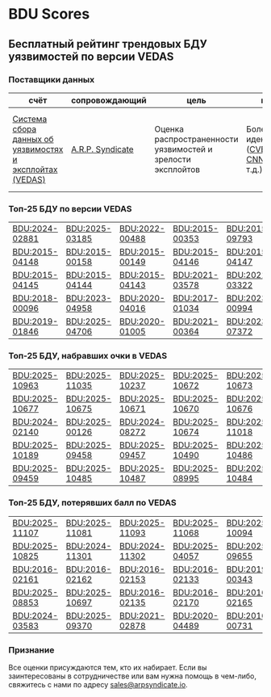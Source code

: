 
# BDU Scores
## Бесплатный рейтинг трендовых БДУ уязвимостей по версии VEDAS

### Поставщики данных
| счёт | cопровождающий | цель | покрытие | определение | частота |
| ----- | ---------- | ------- | -------- | ----------- | --------- |
| [Система сбора данных об уязвимостях и эксплойтах (VEDAS)](https://vedas.arpsyndicate.io) | [A.R.P. Syndicate](https://www.arpsyndicate.io) | Оценка распространенности уязвимостей и зрелости эксплойтов | Более 150 идентификаторов ([CVE](https://github.com/ARPSyndicate/cve-scores), [EUVD](https://github.com/ARPSyndicate/euvd-scores), [CNNVD](https://github.com/ARPSyndicate/cnnvd-scores), [BDU](https://github.com/ARPSyndicate/bdu-scores) и т.д.) | Аналитические данные с открытым исходным кодом (OSINT), полученные от [Exploit Observer](https://www.exploit.observer) | 12-16 часов |



<h3>Топ-25 БДУ по версии VEDAS</h3>

<table>
  <tr>
    <td><a href='https://vedas.arpsyndicate.io/?vuln=BDU:2024-02881'>BDU:2024-02881</a></td>
    <td><a href='https://vedas.arpsyndicate.io/?vuln=BDU:2025-03185'>BDU:2025-03185</a></td>
    <td><a href='https://vedas.arpsyndicate.io/?vuln=BDU:2022-00488'>BDU:2022-00488</a></td>
    <td><a href='https://vedas.arpsyndicate.io/?vuln=BDU:2015-00353'>BDU:2015-00353</a></td>
    <td><a href='https://vedas.arpsyndicate.io/?vuln=BDU:2015-09793'>BDU:2015-09793</a></td>
  </tr>
  <tr>
    <td><a href='https://vedas.arpsyndicate.io/?vuln=BDU:2015-04148'>BDU:2015-04148</a></td>
    <td><a href='https://vedas.arpsyndicate.io/?vuln=BDU:2015-00158'>BDU:2015-00158</a></td>
    <td><a href='https://vedas.arpsyndicate.io/?vuln=BDU:2015-00149'>BDU:2015-00149</a></td>
    <td><a href='https://vedas.arpsyndicate.io/?vuln=BDU:2015-04146'>BDU:2015-04146</a></td>
    <td><a href='https://vedas.arpsyndicate.io/?vuln=BDU:2015-04147'>BDU:2015-04147</a></td>
  </tr>
  <tr>
    <td><a href='https://vedas.arpsyndicate.io/?vuln=BDU:2015-04145'>BDU:2015-04145</a></td>
    <td><a href='https://vedas.arpsyndicate.io/?vuln=BDU:2015-04144'>BDU:2015-04144</a></td>
    <td><a href='https://vedas.arpsyndicate.io/?vuln=BDU:2015-04143'>BDU:2015-04143</a></td>
    <td><a href='https://vedas.arpsyndicate.io/?vuln=BDU:2021-03578'>BDU:2021-03578</a></td>
    <td><a href='https://vedas.arpsyndicate.io/?vuln=BDU:2021-03322'>BDU:2021-03322</a></td>
  </tr>
  <tr>
    <td><a href='https://vedas.arpsyndicate.io/?vuln=BDU:2018-00096'>BDU:2018-00096</a></td>
    <td><a href='https://vedas.arpsyndicate.io/?vuln=BDU:2023-04958'>BDU:2023-04958</a></td>
    <td><a href='https://vedas.arpsyndicate.io/?vuln=BDU:2020-04016'>BDU:2020-04016</a></td>
    <td><a href='https://vedas.arpsyndicate.io/?vuln=BDU:2017-01034'>BDU:2017-01034</a></td>
    <td><a href='https://vedas.arpsyndicate.io/?vuln=BDU:2023-00994'>BDU:2023-00994</a></td>
  </tr>
  <tr>
    <td><a href='https://vedas.arpsyndicate.io/?vuln=BDU:2019-01846'>BDU:2019-01846</a></td>
    <td><a href='https://vedas.arpsyndicate.io/?vuln=BDU:2025-04706'>BDU:2025-04706</a></td>
    <td><a href='https://vedas.arpsyndicate.io/?vuln=BDU:2020-01005'>BDU:2020-01005</a></td>
    <td><a href='https://vedas.arpsyndicate.io/?vuln=BDU:2021-00364'>BDU:2021-00364</a></td>
    <td><a href='https://vedas.arpsyndicate.io/?vuln=BDU:2023-07372'>BDU:2023-07372</a></td>
  </tr>
</table>


<h3>Топ-25 БДУ, набравших очки в VEDAS</h3>

<table>
  <tr>
    <td><a href='https://vedas.arpsyndicate.io/?vuln=BDU:2025-10963'>BDU:2025-10963</a></td>
    <td><a href='https://vedas.arpsyndicate.io/?vuln=BDU:2025-11035'>BDU:2025-11035</a></td>
    <td><a href='https://vedas.arpsyndicate.io/?vuln=BDU:2025-10237'>BDU:2025-10237</a></td>
    <td><a href='https://vedas.arpsyndicate.io/?vuln=BDU:2025-10672'>BDU:2025-10672</a></td>
    <td><a href='https://vedas.arpsyndicate.io/?vuln=BDU:2025-10673'>BDU:2025-10673</a></td>
  </tr>
  <tr>
    <td><a href='https://vedas.arpsyndicate.io/?vuln=BDU:2025-10677'>BDU:2025-10677</a></td>
    <td><a href='https://vedas.arpsyndicate.io/?vuln=BDU:2025-10675'>BDU:2025-10675</a></td>
    <td><a href='https://vedas.arpsyndicate.io/?vuln=BDU:2025-10671'>BDU:2025-10671</a></td>
    <td><a href='https://vedas.arpsyndicate.io/?vuln=BDU:2025-10670'>BDU:2025-10670</a></td>
    <td><a href='https://vedas.arpsyndicate.io/?vuln=BDU:2025-10676'>BDU:2025-10676</a></td>
  </tr>
  <tr>
    <td><a href='https://vedas.arpsyndicate.io/?vuln=BDU:2024-02140'>BDU:2024-02140</a></td>
    <td><a href='https://vedas.arpsyndicate.io/?vuln=BDU:2025-00126'>BDU:2025-00126</a></td>
    <td><a href='https://vedas.arpsyndicate.io/?vuln=BDU:2024-08272'>BDU:2024-08272</a></td>
    <td><a href='https://vedas.arpsyndicate.io/?vuln=BDU:2025-10674'>BDU:2025-10674</a></td>
    <td><a href='https://vedas.arpsyndicate.io/?vuln=BDU:2025-11018'>BDU:2025-11018</a></td>
  </tr>
  <tr>
    <td><a href='https://vedas.arpsyndicate.io/?vuln=BDU:2025-10189'>BDU:2025-10189</a></td>
    <td><a href='https://vedas.arpsyndicate.io/?vuln=BDU:2025-09458'>BDU:2025-09458</a></td>
    <td><a href='https://vedas.arpsyndicate.io/?vuln=BDU:2025-09457'>BDU:2025-09457</a></td>
    <td><a href='https://vedas.arpsyndicate.io/?vuln=BDU:2025-10490'>BDU:2025-10490</a></td>
    <td><a href='https://vedas.arpsyndicate.io/?vuln=BDU:2025-10486'>BDU:2025-10486</a></td>
  </tr>
  <tr>
    <td><a href='https://vedas.arpsyndicate.io/?vuln=BDU:2025-09459'>BDU:2025-09459</a></td>
    <td><a href='https://vedas.arpsyndicate.io/?vuln=BDU:2025-10485'>BDU:2025-10485</a></td>
    <td><a href='https://vedas.arpsyndicate.io/?vuln=BDU:2025-10487'>BDU:2025-10487</a></td>
    <td><a href='https://vedas.arpsyndicate.io/?vuln=BDU:2025-08995'>BDU:2025-08995</a></td>
    <td><a href='https://vedas.arpsyndicate.io/?vuln=BDU:2025-10484'>BDU:2025-10484</a></td>
  </tr>
</table>


<h3>Топ-25 БДУ, потерявших балл по VEDAS</h3>

<table>
  <tr>
    <td><a href='https://vedas.arpsyndicate.io/?vuln=BDU:2025-11107'>BDU:2025-11107</a></td>
    <td><a href='https://vedas.arpsyndicate.io/?vuln=BDU:2025-11081'>BDU:2025-11081</a></td>
    <td><a href='https://vedas.arpsyndicate.io/?vuln=BDU:2025-11093'>BDU:2025-11093</a></td>
    <td><a href='https://vedas.arpsyndicate.io/?vuln=BDU:2025-11068'>BDU:2025-11068</a></td>
    <td><a href='https://vedas.arpsyndicate.io/?vuln=BDU:2025-10094'>BDU:2025-10094</a></td>
  </tr>
  <tr>
    <td><a href='https://vedas.arpsyndicate.io/?vuln=BDU:2025-10825'>BDU:2025-10825</a></td>
    <td><a href='https://vedas.arpsyndicate.io/?vuln=BDU:2024-11301'>BDU:2024-11301</a></td>
    <td><a href='https://vedas.arpsyndicate.io/?vuln=BDU:2024-11302'>BDU:2024-11302</a></td>
    <td><a href='https://vedas.arpsyndicate.io/?vuln=BDU:2025-04057'>BDU:2025-04057</a></td>
    <td><a href='https://vedas.arpsyndicate.io/?vuln=BDU:2025-09655'>BDU:2025-09655</a></td>
  </tr>
  <tr>
    <td><a href='https://vedas.arpsyndicate.io/?vuln=BDU:2016-02161'>BDU:2016-02161</a></td>
    <td><a href='https://vedas.arpsyndicate.io/?vuln=BDU:2016-02162'>BDU:2016-02162</a></td>
    <td><a href='https://vedas.arpsyndicate.io/?vuln=BDU:2016-02153'>BDU:2016-02153</a></td>
    <td><a href='https://vedas.arpsyndicate.io/?vuln=BDU:2016-02133'>BDU:2016-02133</a></td>
    <td><a href='https://vedas.arpsyndicate.io/?vuln=BDU:2019-00343'>BDU:2019-00343</a></td>
  </tr>
  <tr>
    <td><a href='https://vedas.arpsyndicate.io/?vuln=BDU:2025-08853'>BDU:2025-08853</a></td>
    <td><a href='https://vedas.arpsyndicate.io/?vuln=BDU:2025-10697'>BDU:2025-10697</a></td>
    <td><a href='https://vedas.arpsyndicate.io/?vuln=BDU:2016-02135'>BDU:2016-02135</a></td>
    <td><a href='https://vedas.arpsyndicate.io/?vuln=BDU:2016-02170'>BDU:2016-02170</a></td>
    <td><a href='https://vedas.arpsyndicate.io/?vuln=BDU:2016-02165'>BDU:2016-02165</a></td>
  </tr>
  <tr>
    <td><a href='https://vedas.arpsyndicate.io/?vuln=BDU:2024-03583'>BDU:2024-03583</a></td>
    <td><a href='https://vedas.arpsyndicate.io/?vuln=BDU:2025-09370'>BDU:2025-09370</a></td>
    <td><a href='https://vedas.arpsyndicate.io/?vuln=BDU:2021-02878'>BDU:2021-02878</a></td>
    <td><a href='https://vedas.arpsyndicate.io/?vuln=BDU:2020-04489'>BDU:2020-04489</a></td>
    <td><a href='https://vedas.arpsyndicate.io/?vuln=BDU:2016-00731'>BDU:2016-00731</a></td>
  </tr>
</table>


### Признание
Все оценки присуждаются тем, кто их набирает.
Если вы заинтересованы в сотрудничестве или вам нужна помощь в чем-либо, свяжитесь с нами по адресу [sales@arpsyndicate.io](mailto:sales@arpsyndicate.io).

